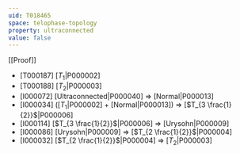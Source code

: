 ```yaml
---
uid: T018465
space: telophase-topology
property: ultraconnected
value: false
---
```

[[Proof]]

* [T000187] [$T_1$|P000002]
* [T000188] [$T_2$|P000003]
* [I000072] [Ultraconnected|P000040] => [Normal|P000013]
* [I000034] ([$T_1$|P000002] + [Normal|P000013]) => [$T_{3 \frac{1}{2}}$|P000006]
* [I000114] [$T_{3 \frac{1}{2}}$|P000006] => [Urysohn|P000009]
* [I000086] [Urysohn|P000009] => [$T_{2 \frac{1}{2}}$|P000004]
* [I000032] [$T_{2 \frac{1}{2}}$|P000004] => [$T_2$|P000003]

